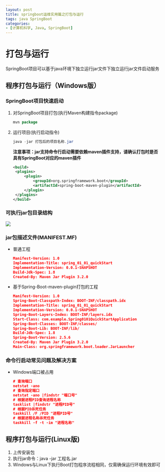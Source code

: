 ```yaml
---
layout: post
title: springboot运维实用篇之打包与运行
tags: java SpringBoot
categories:
- [计算机科学, Java, SpringBoot]
---
```


# 打包与运行

SpringBoot项目可以基于java环境下独立运行jar文件下独立运行jar文件启动服务

## 程序打包与运行（Windows版）

### SpringBoot项目快速启动

1. 对SpringBoot项目打包(执行Maven构建指令package)

   ```java
   mvn package
   ```

2. 运行项目(执行启动指令)

   ```java
   java -jar 打包后的项目名称.jar
   ```

   **注意事项：jar支持命令行启动需要依赖maven插件支持，请确认打包时是否具有SpringBoot对应的maven插件**

   ```xml
   <build>
   	<plugins>
   		<plugin>
   			<groupId>org.springframework.boot</groupId>
   			<artifactId>spring-boot-maven-plugin</artifactId>
   		</plugin>
   	</plugins>
   </build>
   ```

### 可执行jar包目录结构

![](http://s3k1abi6b.hd-bkt.clouddn.com/20211119212734.png)

### jar包描述文件(MANIFEST.MF)

* 普通工程

  ```json
  Manifest-Version: 1.0
  Implementation-Title: spring_01_01_quickStart
  Implementation-Version: 0.0.1-SNAPSHOT
  Build-Jdk-Spec: 1.8
  Created-By: Maven Jar Plugin 3.2.0
  
  ```

* 基于Spring-Boot-maven-plugin打包的工程

  ```json
  Manifest-Version: 1.0
  Spring-Boot-Classpath-Index: BOOT-INF/classpath.idx
  Implementation-Title: spring_01_01_quickStart
  Implementation-Version: 0.0.1-SNAPSHOT
  Spring-Boot-Layers-Index: BOOT-INF/layers.idx
  Start-Class: com.example.Spring0101QuickStartApplication
  Spring-Boot-Classes: BOOT-INF/classes/
  Spring-Boot-Lib: BOOT-INF/lib/
  Build-Jdk-Spec: 1.8
  Spring-Boot-Version: 2.5.6
  Created-By: Maven Jar Plugin 3.2.0
  Main-Class: org.springframework.boot.loader.JarLauncher
  ```

  

### 命令行启动常见问题及解决方案

* Windows端口被占用

  ```json
  # 查询端口
  netstat -ano
  # 查询指定端口
  netstat -ano |findstr "端口号"
  # 根据进程PID查询进程名称
  tasklist |findstr "进程PID号"
  # 根据PID杀死任务
  taskkill /F /PID "进程PID号"
  # 根据进程名称杀死任务
  taskkill -f -t -im "进程名称"
  ```

## 程序打包与运行(Linux版)

1. 上传安装包
2. 执行jar命令：java -jar 工程名.jar
3. Windows与Linux下执行Boot打包程序流程相同，仅需确保运行环境有效即可